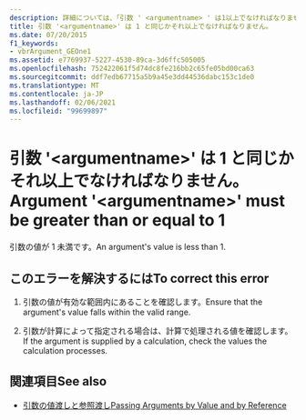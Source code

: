 ```yaml
---
description: 詳細については、「引数 ' <argumentname> ' は1以上でなければなりません」を参照してください。
title: 引数 '<argumentname>' は 1 と同じかそれ以上でなければなりません。
ms.date: 07/20/2015
f1_keywords:
- vbrArgument_GEOne1
ms.assetid: e7769937-5227-4530-89ca-3d6ffc505005
ms.openlocfilehash: 752422061f5d74dc8fe216bb2c65fe05bd00ca63
ms.sourcegitcommit: ddf7edb67715a5b9a45e3dd44536dabc153c1de0
ms.translationtype: MT
ms.contentlocale: ja-JP
ms.lasthandoff: 02/06/2021
ms.locfileid: "99699897"
---
```

# <a name="argument-argumentname-must-be-greater-than-or-equal-to-1"></a><span data-ttu-id="7dc55-103">引数 '\<argumentname>' は 1 と同じかそれ以上でなければなりません。</span><span class="sxs-lookup"><span data-stu-id="7dc55-103">Argument '\<argumentname>' must be greater than or equal to 1</span></span>

<span data-ttu-id="7dc55-104">引数の値が 1 未満です。</span><span class="sxs-lookup"><span data-stu-id="7dc55-104">An argument's value is less than 1.</span></span>  
  
## <a name="to-correct-this-error"></a><span data-ttu-id="7dc55-105">このエラーを解決するには</span><span class="sxs-lookup"><span data-stu-id="7dc55-105">To correct this error</span></span>  
  
1. <span data-ttu-id="7dc55-106">引数の値が有効な範囲内にあることを確認します。</span><span class="sxs-lookup"><span data-stu-id="7dc55-106">Ensure that the argument's value falls within the valid range.</span></span>  
  
2. <span data-ttu-id="7dc55-107">引数が計算によって指定される場合は、計算で処理される値を確認します。</span><span class="sxs-lookup"><span data-stu-id="7dc55-107">If the argument is supplied by a calculation, check the values the calculation processes.</span></span>  
  
## <a name="see-also"></a><span data-ttu-id="7dc55-108">関連項目</span><span class="sxs-lookup"><span data-stu-id="7dc55-108">See also</span></span>

- [<span data-ttu-id="7dc55-109">引数の値渡しと参照渡し</span><span class="sxs-lookup"><span data-stu-id="7dc55-109">Passing Arguments by Value and by Reference</span></span>](../programming-guide/language-features/procedures/passing-arguments-by-value-and-by-reference.md)
